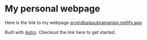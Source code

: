 # My personal webpage 

Here is the link to my webpage [arvindbalasubramanian.netlify.app](https://arvindbalasubramanian.netlify.app/)

Built with [Astro](https://docs.astro.build/en/getting-started/). Checkout the link here to get started. 

